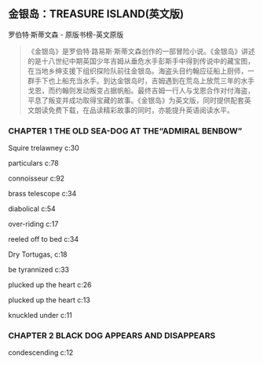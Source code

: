 ## 金银岛：TREASURE ISLAND(英文版)

罗伯特·斯蒂文森  -  原版书榜-英文原版

> 《金银岛》是罗伯特·路易斯·斯蒂文森创作的一部冒险小说。《金银岛》讲述的是十八世纪中期英国少年吉姆从垂危水手彭斯手中得到传说中的藏宝图，在当地乡绅支援下组织探险队前往金银岛。海盗头目约翰应征船上厨师，一群手下也上船充当水手。到达金银岛时，吉姆遇到在荒岛上放荒三年的水手戈恩，而约翰则发动叛变占据帆船。最终吉姆一行人与戈恩合作对付海盗，平息了叛变并成功取得宝藏的故事。《金银岛》为英文版，同时提供配套英文朗读免费下载，在品读精彩故事的同时，亦能提升英语阅读水平。

### CHAPTER 1 THE OLD SEA-DOG AT THE“ADMIRAL BENBOW”

Squire trelawney c:30

particulars c:78

connoisseur c:92

brass telescope c:34

 diabolical  c:54

over-riding c:17

reeled off to bed c:34

Dry Tortugas, c:18

be tyrannized c:33

plucked up the heart c:26

plucked up the heart  c:13

 knuckled under c:11

### CHAPTER 2 BLACK DOG APPEARS AND DISAPPEARS

condescending c:12
